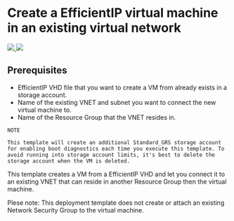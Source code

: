# Create a EfficientIP virtual machine in an existing virtual network

<a href="https://portal.azure.com/#create/Microsoft.Template/uri/https%3A%2F%2Fraw.githubusercontent.com%2Fazure%2Fazure-quickstart-templates%2Fmaster%2F201-vm-efficientip-vhd-existing-vnet%2Fazuredeploy.json" target="_blank">
    <img src="http://azuredeploy.net/deploybutton.png"/>
</a>
<a href="http://armviz.io/#/?load=https%3A%2F%2Fraw.githubusercontent.com%2FAzure%2Fazure-quickstart-templates%2Fmaster%2F201-vm-efficientip-vhd-existing-vnet%2Fazuredeploy.json" target="_blank">
    <img src="http://armviz.io/visualizebutton.png"/>
</a>

## Prerequisites

- EfficientIP VHD file that you want to create a VM from already exists in a storage account.
- Name of the existing VNET and subnet you want to connect the new virtual machine to.
- Name of the Resource Group that the VNET resides in.

```
NOTE

This template will create an additional Standard_GRS storage account for enabling boot diagnostics each time you execute this template. To avoid running into storage account limits, it's best to delete the storage account when the VM is deleted.
```

This template creates a VM from a EfficientIP VHD and let you connect it to an existing VNET that can reside in another Resource Group then the virtual machine.

Plese note: This deployment template does not create or attach an existing Network Security Group to the virtual machine. 
